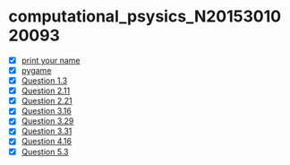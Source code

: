 # computational_psysics_N2015301020093
- [x] [print your name](https://www.zybuluo.com/2015301020093/note/884609)<br>
- [x] [pygame](https://www.zybuluo.com/2015301020093/note/895429)<br>
- [x] [Question 1.3](https://www.zybuluo.com/2015301020093/note/901756)<br>
- [x] [Question 2.11](https://www.zybuluo.com/2015301020093/note/921996)<br>
- [x] [Question 2.21](https://www.zybuluo.com/2015301020093/note/921996)<br>
- [x] [Question 3.16](https://www.zybuluo.com/2015301020093/note/930760)<br>
- [x] [Question 3.29](https://www.zybuluo.com/2015301020093/note/939258)<br>
- [x] [Question 3.31](https://www.zybuluo.com/2015301020093/note/957089)<br>
- [x] [Question 4.16](https://www.zybuluo.com/2015301020093/note/971436)<br>
- [x] [Question 5.3](https://www.zybuluo.com/2015301020093/note/987681)<br>
